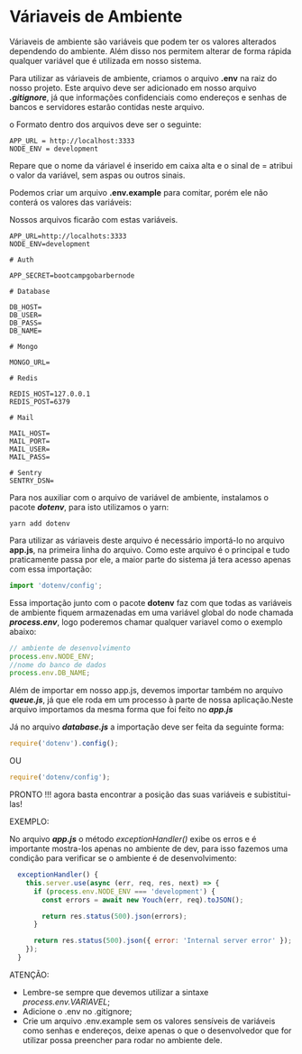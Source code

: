# Váriaveis de Ambiente

Váriaveis de ambiente são variáveis que podem ter os valores alterados dependendo do ambiente. Além disso nos permitem alterar de forma rápida qualquer variável que é utilizada em nosso sistema.

Para utilizar as váriaveis de ambiente, criamos o arquivo **.env** na raiz do nosso projeto. Este arquivo deve ser adicionado em nosso arquivo _**.gitignore**_, já que informações confidenciais como endereços e senhas de bancos e servidores estarão contidas neste arquivo.

o Formato dentro dos arquivos deve ser o seguinte:

    APP_URL = http://localhost:3333
    NODE_ENV = development

Repare que o nome da váriavel é inserido em caixa alta e o sinal de = atribui o valor da variável, sem aspas ou outros sinais.

Podemos criar um arquivo **.env.example** para comitar, porém ele não conterá os valores das variáveis:

Nossos arquivos ficarão com estas variáveis.

    APP_URL=http://localhots:3333
    NODE_ENV=development

    # Auth

    APP_SECRET=bootcampgobarbernode

    # Database

    DB_HOST=
    DB_USER=
    DB_PASS=
    DB_NAME=

    # Mongo

    MONGO_URL=

    # Redis

    REDIS_HOST=127.0.0.1
    REDIS_POST=6379

    # Mail

    MAIL_HOST=
    MAIL_PORT=
    MAIL_USER=
    MAIL_PASS=

    # Sentry
    SENTRY_DSN=

Para nos auxiliar com o arquivo de variável de ambiente, instalamos o pacote _**dotenv**_, para isto utilizamos o yarn:

    yarn add dotenv

Para utilizar as váriaveis deste arquivo é necessário importá-lo no arquivo **app.js**, na primeira linha do arquivo. Como este arquivo é o principal e tudo praticamente passa por ele, a maior parte do sistema já tera acesso apenas com essa importação:

```javascript
import 'dotenv/config';
```

Essa importação junto com o pacote **dotenv** faz com que todas as variáveis de ambiente fiquem armazenadas em uma variável global do node chamada _**process.env**_, logo poderemos chamar qualquer variavel como o exemplo abaixo:

```javascript
// ambiente de desenvolvimento
process.env.NODE_ENV;
//nome do banco de dados
process.env.DB_NAME;
```

Além de importar em nosso app.js, devemos importar também no arquivo _**queue.js**_, já que ele roda em um processo à parte de nossa aplicação.Neste arquivo importamos da mesma forma que foi feito no _**app.js**_

Já no arquivo _**database.js**_ a importação deve ser feita da seguinte forma:

```javascript
require('dotenv').config();
```

OU

```javascript
require('dotenv/config');
```

PRONTO !!! agora basta encontrar a posição das suas variáveis e subistitui-las!

EXEMPLO:

No arquivo _**app.js**_ o método _exceptionHandler()_ exibe os erros e é importante mostra-los apenas no ambiente de dev, para isso fazemos uma condição para verificar se o ambiente é de desenvolvimento:

```javascript
  exceptionHandler() {
    this.server.use(async (err, req, res, next) => {
      if (process.env.NODE_ENV === 'development') {
        const errors = await new Youch(err, req).toJSON();

        return res.status(500).json(errors);
      }

      return res.status(500).json({ error: 'Internal server error' });
    });
  }
```

ATENÇÃO:

- Lembre-se sempre que devemos utilizar a sintaxe _process.env.VARIAVEL_;
- Adicione o .env no .gitignore;
- Crie um arquivo .env.example sem os valores sensíveis de variáveis como senhas e endereços, deixe apenas o que o desenvolvedor que for utilizar possa preencher para rodar no ambiente dele.
